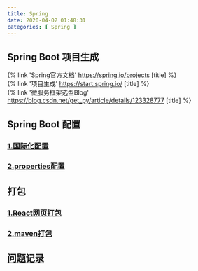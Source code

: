 ```yaml
---
title: Spring
date: 2020-04-02 01:48:31
categories: [ Spring ]
---
```


## Spring Boot 项目生成

{% link 'Spring官方文档' https://spring.io/projects [title] %}  
{% link '项目生成' https://start.spring.io/ [title] %}  
{% link '微服务框架选型Blog' https://blog.csdn.net/get_py/article/details/123328777 [title] %}

## Spring Boot 配置

### [1.国际化配置](https://github.com/LayneHuang/ForEasyCode/blob/master/java/spring/spring_locale.md)

### [2.properties配置](https://github.com/LayneHuang/ForEasyCode/blob/master/java/spring/spring_properties.md)

## 打包

### [1.React网页打包](https://www.jianshu.com/p/b6e0a0df32ec)

### [2.maven打包](https://github.com/LayneHuang/ForEasyCode/blob/master/java/spring/spring_maven.md)

## [问题记录](https://github.com/LayneHuang/ForEasyCode/blob/master/java/spring/spring_tips.md)